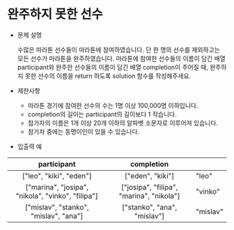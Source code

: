 # 완주하지 못한 선수
* 문제 설명  

  수많은 마라톤 선수들이 마라톤에 참여하였습니다. 단 한 명의 선수를 제외하고는 모든 선수가 마라톤을 완주하였습니다.
  마라톤에 참여한 선수들의 이름이 담긴 배열 participant와 완주한 선수들의 이름이 담긴 배열 completion이 주어질 때, 완주하지 못한 선수의 이름을 return 하도록 solution 함수를 작성해주세요.

* 제한사항  

  * 마라톤 경기에 참여한 선수의 수는 1명 이상 100,000명 이하입니다.  
  * completion의 길이는 participant의 길이보다 1 작습니다.  
  * 참가자의 이름은 1개 이상 20개 이하의 알파벳 소문자로 이루어져 있습니다.  
  * 참가자 중에는 동명이인이 있을 수 있습니다.  

* 입출력 예

|                    participant                    |                completion                |          |
| :-----------------------------------------------: | :--------------------------------------: | -------- |
|              ["leo", "kiki", "eden"]              |             ["eden", "kiki"]             | "leo"    |
| ["marina", "josipa", "nikola", "vinko", "filipa"] | ["josipa", "filipa", "marina", "nikola"] | "vinko"  |
|       ["mislav", "stanko", "mislav", "ana"]       |       ["stanko", "ana", "mislav"]        | "mislav" |


